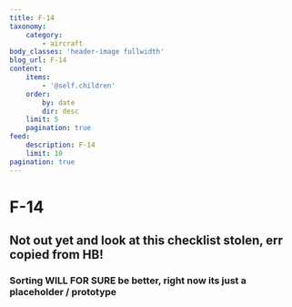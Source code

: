 ```yaml
---
title: F-14
taxonomy:
    category:
        - aircraft
body_classes: 'header-image fullwidth'
blog_url: F-14
content:
    items:
        - '@self.children'
    order:
        by: date
        dir: desc
    limit: 5
    pagination: true
feed:
    description: F-14
    limit: 10
pagination: true
---
```


# F-14

## Not out yet and look at this checklist stolen, err copied from HB!
### Sorting WILL FOR SURE be better,  right now its just a placeholder / prototype

